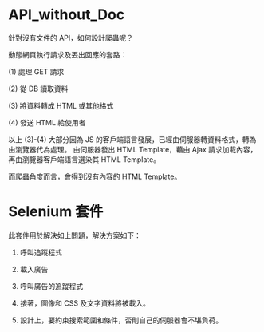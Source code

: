 # API_without_Doc
針對沒有文件的 API，如何設計爬蟲呢？

動態網頁執行請求及丟出回應的套路：

(1) 處理 GET 請求

(2) 從 DB 讀取資料

(3) 將資料轉成 HTML 或其他格式

(4) 發送 HTML 給使用者

以上 (3)-(4) 大部分因為 JS 的客戶端語言發展，已經由伺服器轉資料格式，轉為由瀏覽器代為處理。
由伺服器發出 HTML Template，藉由 Ajax 請求加載內容，再由瀏覽器客戶端語言選染其 HTML Template。

而爬蟲角度而言，會得到沒有內容的 HTML Template。

# Selenium 套件

此套件用於解決如上問題，解決方案如下：

1. 呼叫追蹤程式

2. 載入廣告

3. 呼叫廣告的追蹤程式

4. 接著，圖像和 CSS 及文字資料將被載入。

5. 設計上，要約束搜索範圍和條件，否則自己的伺服器會不堪負荷。




